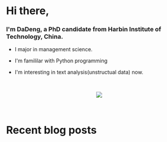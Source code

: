 # Hi there, 

### I'm DaDeng, a PhD candidate from Harbin Institute of Technology, China.  

- I major in management science.

- I'm famililar with Python programming

- I'm interesting in text analysis(unstructual data) now.

  

<br>

<div align="center">
  <p>
<a href="https://github.com/hidadeng">
  <img src="https://github-readme-stats.vercel.app/api?username=hidadeng&show_icons=true&theme=default&hide=contribs,issues" />
  </a>
  </p>
</div>

<br>

# Recent blog posts
<!-- BLOG-POST-LIST:START -->
<!-- BLOG-POST-LIST:END -->

<br>

